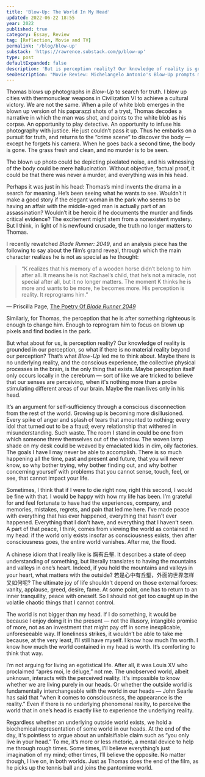 ```yaml
---
title: 'Blow-Up: The World In My Head'
updated: 2022-06-22 18:55
year: 2022
published: true
category: Essay, Review
tag: [Reflection, Movie and TV]
permalink: '/blog/blow-up'
substack: 'https://rawrence.substack.com/p/blow-up'
type: post
defaultExpanded: false
description: 'But is perception reality? Our knowledge of reality is grounded in our perception, so what if there is no material reality beyond our perception? That’s what Blow-Up led me to think about.'
seoDescription: "Movie Review: Michelangelo Antonio's Blow-Up prompts me down a solipsistic journey. Is perception reality? Our knowledge of reality is grounded in our perception, so what if there is no material reality beyond our perception? What if the man only exists in his head? That’s what Blow-Up led me to think about."
---
```


Thomas blows up photographs in _Blow-Up_ to search for truth. I blow up cities with thermonuclear weapons in Civilization VI to achieve a cultural victory. We are not the same. When a pile of white blob emerges in the blown up version of his paparazzi shots of a tryst, Thomas decodes a narrative in which the man was shot, and points to the white blob as his corpse. An opportunity to play detective. An opportunity to infuse his photography with justice. He just couldn’t pass it up. Thus he embarks on a pursuit for truth, and returns to the “crime scene” to discover the body — except he forgets his camera. When he goes back a second time, the body is gone. The grass fresh and clean, and no murder is to be seen.

The blown up photo could be depicting pixelated noise, and his witnessing of the body could be mere hallucination. Without objective, factual proof, it could be that there was never a murder, and everything was in his head.

Perhaps it was just in his head: Thomas’s mind invents the drama in a search for meaning. He’s been seeing what he wants to see. Wouldn’t it make a good story if the elegant woman in the park who seems to be having an affair with the middle-aged man is actually part of an assassination? Wouldn’t it be heroic if he documents the murder and finds critical evidence? The excitement might stem from a nonexistent mystery. But I think, in light of his newfound crusade, the truth no longer matters to Thomas.

I recently rewatched _Blade Runner: 2049_, and an analysis piece has the following to say about the film’s grand reveal, through which the main character realizes he is not as special as he thought:

> “K realizes that his memory of a wooden horse didn’t belong to him after all. It means he is not Rachael’s child, that he’s not a miracle, not special after all, but it no longer matters. The moment K thinks he is more and wants to be more, he becomes more. His perception is reality. It reprograms him.”

— Priscilla Page, [The Poetry Of _Blade Runner 2049_](https://birthmoviesdeath.com/2017/10/14/the-poetry-of-blade-runner-2049)

Similarly, for Thomas, the perception that he is after something righteous is enough to change him. Enough to reprogram him to focus on blown up pixels and find bodies in the park.

But what about for us, is perception reality? Our knowledge of reality is grounded in our perception, so what if there is no material reality beyond our perception? That’s what _Blow-Up_ led me to think about. Maybe there is no underlying reality, and the conscious experience, the collective physical processes in the brain, is the only thing that exists. Maybe perception itself only occurs locally in the cerebrum — sort of like we are tricked to believe that our senses are perceiving, when it's nothing more than a probe stimulating different areas of our brain. Maybe the man lives only in his head.

It’s an argument for self-sufficiency through a conscious disconnection from the rest of the world. Growing up is becoming more disillusioned. Every spike of anger and splash of tears that amounted to nothing; every idol that turned out to be a fraud; every relationship that withered in misunderstanding. Such waste. The room I stand in could be one from which someone threw themselves out of the window. The woven lamp shade on my desk could be weaved by emaciated kids in dim, oily factories. The goals I have I may never be able to accomplish. There is so much happening all the time, past and present and future, that you will never know, so why bother trying, why bother finding out, and why bother concerning yourself with problems that you cannot sense, touch, feel, or see, that cannot impact your life.

Sometimes, I think that if I were to die right now, right this second, I would be fine with that. I would be happy with how my life has been. I’m grateful for and feel fortunate to have had the experiences, company, and memories, mistakes, regrets, and pain that led me here. I’ve made peace with everything that has ever happened, everything that hasn't ever happened. Everything that I don’t have, and everything that I haven’t seen. A part of that peace, I think, comes from viewing the world as contained in my head: if the world only exists insofar as consciousness exists, then after consciousness goes, the entire world vanishes. After me, the flood.

A chinese idiom that I really like is 胸有丘壑. It describes a state of deep understanding of something, but literally translates to having the mountains and valleys in one’s heart. Indeed, if you hold the mountains and valleys in your heart, what matters with the outside? 若是心中有丘壑，外面的世界怎样又如何呢? The ultimate joy of life shouldn't depend on those external forces: vanity, applause, greed, desire, fame. At some point, one has to return to an inner tranquility, peace with oneself. So I should not get too caught up in the volatile chaotic things that I cannot control.

The world is not bigger than my head. If I do something, it would be because I enjoy doing it in the present — not the illusory, intangible promise of more, not as an investment that might pay off in some inexplicable, unforeseeable way. If loneliness strikes, it wouldn’t be able to take me because, at the very least, I’ll still have myself. I know how much I’m worth. I know how much the world contained in my head is worth. It’s comforting to think that way.

I’m not arguing for living an egotistical life. After all, it was Louis XV who proclaimed “après moi, le déluge,” not me. The unobserved world, albeit unknown, interacts with the perceived reality. It's impossible to know whether we are living purely in our heads. Or whether the outside world is fundamentally interchangeable with the world in our heads — John Searle has said that “when it comes to consciousness, the appearance is the reality.” Even if there is no underlying phenomenal reality, to perceive the world that in one’s head is exactly like to experience the underlying reality.

Regardless whether an underlying outside world exists, we hold a biochemical representation of some world in our heads. At the end of the day, it's pointless to argue about an unfalsifiable claim such as “you only live in your head.” To me, it’s more or less rhetoric, a mental device to help me through rough times. Some times, I’ll believe everything’s just imagination of my mind; other times, I’ll believe the opposite. No matter though, I live on, in both worlds. Just as Thomas does the end of the film, as he picks up the tennis ball and joins the pantomime world.
